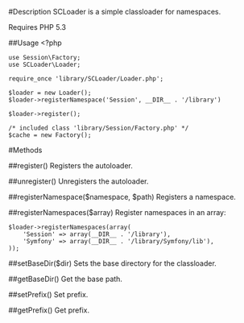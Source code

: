#Description
SCLoader is a simple classloader for namespaces.

Requires PHP 5.3

##Usage
    <?php
        
    use Session\Factory;
    use SCLoader\Loader;

    require_once 'library/SCLoader/Loader.php';

    $loader = new Loader();
    $loader->registerNamespace('Session', __DIR__ . '/library')

    $loader->register();
    
    /* included class 'library/Session/Factory.php' */
    $cache = new Factory();

#Methods

##register()
Registers the autoloader.

##unregister()
Unregisters the autoloader.
   
##registerNamespace($namespace, $path)
Registers a namespace.

##registerNamespaces($array)
Register namespaces in an array:

    $loader->registerNamespaces(array(
        'Session' => array(__DIR__ . '/library'),
        'Symfony' => array(__DIR__ . '/library/Symfony/lib'),
    ));

##setBaseDir($dir)
Sets the base directory for the classloader.
 
##getBaseDir()
Get the base path.

##setPrefix()
Set prefix.

##getPrefix()
Get prefix.